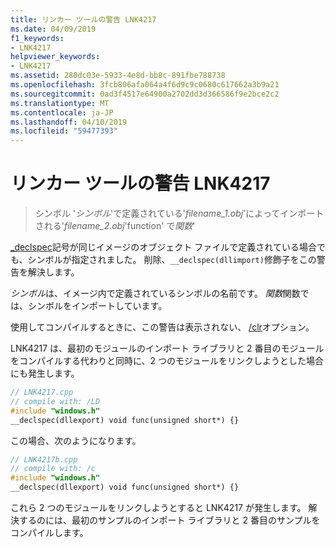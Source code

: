 ```yaml
---
title: リンカー ツールの警告 LNK4217
ms.date: 04/09/2019
f1_keywords:
- LNK4217
helpviewer_keywords:
- LNK4217
ms.assetid: 280dc03e-5933-4e8d-bb8c-891fbe788738
ms.openlocfilehash: 3fcb806afa064a4f6d9c9c0680c617662a3b9a21
ms.sourcegitcommit: 0ad3f4517e64900a2702dd3d366586f9e2bce2c2
ms.translationtype: MT
ms.contentlocale: ja-JP
ms.lasthandoff: 04/10/2019
ms.locfileid: "59477393"
---
```

# <a name="linker-tools-warning-lnk4217"></a>リンカー ツールの警告 LNK4217

> シンボル '*シンボル*'で定義されている'*filename_1.obj*'によってインポートされる'*filename_2.obj*'function' で*関数*'

[_declspec](../../cpp/dllexport-dllimport.md)記号が同じイメージのオブジェクト ファイルで定義されている場合でも、シンボルが指定されました。 削除、`__declspec(dllimport)`修飾子をこの警告を解決します。

*シンボル*は、イメージ内で定義されているシンボルの名前です。 *関数*関数では、シンボルをインポートしています。

使用してコンパイルするときに、この警告は表示されない、 [/clr](../../build/reference/clr-common-language-runtime-compilation.md)オプション。

LNK4217 は、最初のモジュールのインポート ライブラリと 2 番目のモジュールをコンパイルする代わりと同時に、2 つのモジュールをリンクしようとした場合にも発生します。

```cpp
// LNK4217.cpp
// compile with: /LD
#include "windows.h"
__declspec(dllexport) void func(unsigned short*) {}
```

この場合、次のようになります。

```cpp
// LNK4217b.cpp
// compile with: /c
#include "windows.h"
__declspec(dllexport) void func(unsigned short*) {}
```

これら 2 つのモジュールをリンクしようとすると LNK4217 が発生します。 解決するのには、最初のサンプルのインポート ライブラリと 2 番目のサンプルをコンパイルします。